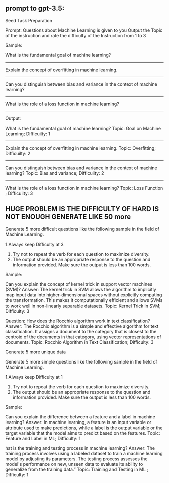 ## prompt to gpt-3.5:

Seed Task Preparation 

Prompt: Questions about Machine Learning is given to you Output the Topic of the instruction and rate the difficulty of the Instruction from 1 to 3

Sample:

What is the fundamental goal of machine learning?

---

Explain the concept of overfitting in machine learning.

---

Can you distinguish between bias and variance in the context of machine learning?

---

What is the role of a loss function in machine learning?

---

Output:

What is the fundamental goal of machine learning? Topic: Goal on Machine Learning; Difficuilty: 1

---

Explain the concept of overfitting in machine learning. Topic: Overfitting; Difficuilty: 2

---

Can you distinguish between bias and variance in the context of machine learning? Topic: Bias and variance; Difficuilty: 2

---

What is the role of a loss function in machine learning? Topic: Loss Function ; Difficuilty: 3

## HUGE PROBLEM IS THE DIFFICULTY OF HARD IS NOT ENOUGH GENERATE LIKE 50 more

Generate 5 more difficult questions like the following sample in the field of Machine Learning.

1.Always keep Difficulty at 3

1. Try not to repeat the verb for each question to maximize diversity.
2. The output should be an appropriate response to the question and information provided. Make sure the output is less than 100 words.

Sample:

Can you explain the concept of kernel trick in support vector machines (SVM)? Answer: The kernel trick in SVM allows the algorithm to implicitly map input data into higher-dimensional spaces without explicitly computing the transformation. This makes it computationally efficient and allows SVMs to work well in non-linearly separable datasets. Topic: Kernel Trick in SVM; Difficulty: 3

Question: How does the Rocchio algorithm work in text classification? Answer: The Rocchio algorithm is a simple and effective algorithm for text classification. It assigns a document to the category that is closest to the centroid of the documents in that category, using vector representations of documents. Topic: Rocchio Algorithm in Text Classification; Difficulty: 3

Generate 5 more unique data

Generate 5 more simple questions like the following sample in the field of Machine Learning.

1.Always keep Difficulty at 1

1. Try not to repeat the verb for each question to maximize diversity.
2. The output should be an appropriate response to the question and information provided. Make sure the output is less than 100 words.

Sample:

Can you explain the difference between a feature and a label in machine learning? Answer: In machine learning, a feature is an input variable or attribute used to make predictions, while a label is the output variable or the target variable that the model aims to predict based on the features. Topic: Feature and Label in ML; Difficulty: 1

hat is the training and testing process in machine learning? Answer: The training process involves using a labeled dataset to train a machine learning model by adjusting its parameters. The testing process assesses the model's performance on new, unseen data to evaluate its ability to generalize from the training data.” Topic: Training and Testing in ML ; Difficulty: 1